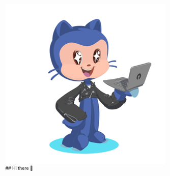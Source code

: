 <div align="center">
<img src="myMascot.png" alt="Opis zdjęcia" width="600" height="auto">
</div>
## Hi there 👋





<!--
**Jqoobo/Jqoobo** is a ✨ _special_ ✨ repository because its `README.md` (this file) appears on your GitHub profile.

Here are some ideas to get you started:

- 🔭 I’m currently working on ...
- 🌱 I’m currently learning ...
- 👯 I’m looking to collaborate on ...
- 🤔 I’m looking for help with ...
- 💬 Ask me about ...
- 📫 How to reach me: ...
- 😄 Pronouns: ...
- ⚡ Fun fact: ...
-->
